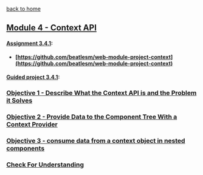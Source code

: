 [back to home](https://github.com/beatlesm/)

## [Module 4 - Context API](https://github.com/beatlesm/web/tree/main/3.4/Module341)

#### [Assignment 3.4.1](https://github.com/beatlesm/web/tree/main/3.4/Module341/Assignment341):

-   **[https://github.com/beatlesm/web-module-project-context](https://github.com/beatlesm/web-module-project-context)**
   
#### [Guided project 3.4.1](https://github.com/beatlesm/web/tree/main/3.4/Module341/guided341):


### [Objective 1 - Describe What the Context API is and the Problem it Solves](./Objects/Object_1.md)

### [Objective 2 - Provide Data to the Component Tree With a Context Provider](./Objects/Object_2.md)

### [Objective 3 - consume data from a context object in nested components](./Objects/Object_3.md)

### [Check For Understanding](./Objects/Understanding.md)